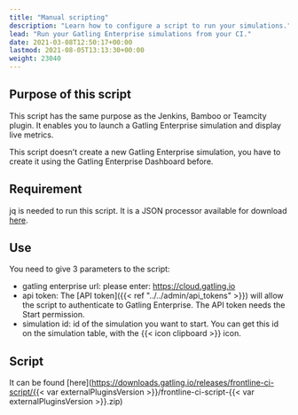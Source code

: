 ```yaml
---
title: "Manual scripting"
description: "Learn how to configure a script to run your simulations."
lead: "Run your Gatling Enterprise simulations from your CI."
date: 2021-03-08T12:50:17+00:00
lastmod: 2021-08-05T13:13:30+00:00
weight: 23040
---
```


## Purpose of this script

This script has the same purpose as the Jenkins, Bamboo or Teamcity plugin. It enables you to launch a Gatling Enterprise simulation and display live metrics.

This script doesn’t create a new Gatling Enterprise simulation, you have to create it using the Gatling Enterprise Dashboard before.

## Requirement

jq is needed to run this script. It is a JSON processor available for download [here](https://stedolan.github.io/jq/download/).

## Use

You need to give 3 parameters to the script:

- gatling enterprise url: please enter: https://cloud.gatling.io
- api token: The [API token]({{< ref "../../admin/api_tokens" >}}) will allow the script to authenticate to Gatling Enterprise. The API token needs the Start permission.
- simulation id: id of the simulation you want to start. You can get this id on the simulation table, with the {{< icon clipboard >}} icon.

## Script

It can be found [here](https://downloads.gatling.io/releases/frontline-ci-script/{{< var externalPluginsVersion >}}/frontline-ci-script-{{< var externalPluginsVersion >}}.zip)
